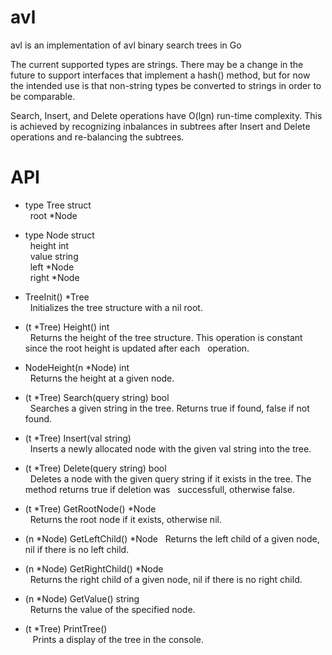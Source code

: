 # avl
avl is an implementation of avl binary search trees in Go

The current supported types are strings. There may be a change in the future to support interfaces that implement a
hash() method, but for now the intended use is that non-string types be converted to strings in order to be comparable.

Search, Insert, and Delete operations have O(lgn) run-time complexity. This is achieved by recognizing inbalances in subtrees after Insert and Delete operations and re-balancing the subtrees.

# API
- type Tree struct  
   &nbsp;&nbsp;root *Node

- type Node struct  
  &nbsp;&nbsp;height int  
   &nbsp;&nbsp;value  string  
   &nbsp;&nbsp;left   *Node  
   &nbsp;&nbsp;right  *Node  
  
  
- TreeInit() *Tree  
&nbsp;&nbsp;Initializes the tree structure with a nil root.

- (t *Tree) Height() int  
 &nbsp;&nbsp;Returns the height of the tree structure. This operation is constant since the root height is updated after each  &nbsp;&nbsp;operation.
 
- NodeHeight(n *Node) int  
 &nbsp;&nbsp;Returns the height at a given node.
 
- (t *Tree) Search(query string) bool  
 &nbsp;&nbsp;Searches a given string in the tree. Returns true if found, false if not found.
 
- (t *Tree) Insert(val string)  
 &nbsp;&nbsp;Inserts a newly allocated node with the given val string into the tree.
 
- (t *Tree) Delete(query string) bool  
 &nbsp;&nbsp;Deletes a node with the given query string if it exists in the tree. The method returns true if deletion was  &nbsp;&nbsp;successfull, otherwise false.
 
- (t *Tree) GetRootNode() *Node  
 &nbsp;&nbsp;Returns the root node if it exists, otherwise nil.
 
- (n *Node) GetLeftChild() *Node
 &nbsp;&nbsp;Returns the left child of a given node, nil if there is no left child.
 
 - (n *Node) GetRightChild() *Node  
  &nbsp;&nbsp;Returns the right child of a given node, nil if there is no right child.
  
 - (n *Node) GetValue() string  
  &nbsp;&nbsp;Returns the value of the specified node.
  
 - (t *Tree) PrintTree()  
  &nbsp;&nbsp; Prints a display of the tree in the console.
  

  
